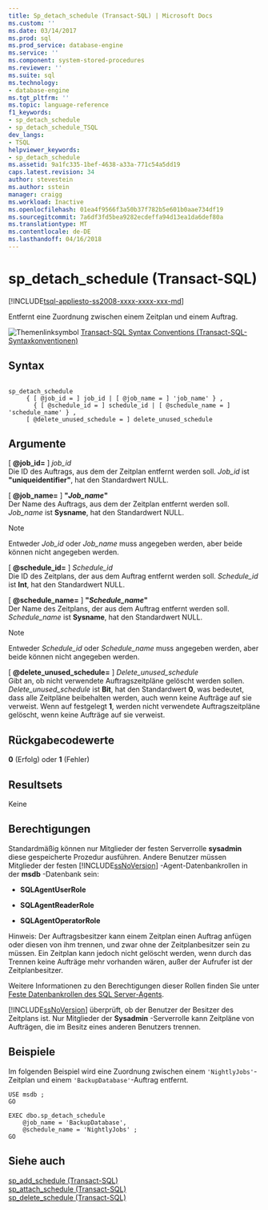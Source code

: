 ```yaml
---
title: Sp_detach_schedule (Transact-SQL) | Microsoft Docs
ms.custom: ''
ms.date: 03/14/2017
ms.prod: sql
ms.prod_service: database-engine
ms.service: ''
ms.component: system-stored-procedures
ms.reviewer: ''
ms.suite: sql
ms.technology:
- database-engine
ms.tgt_pltfrm: ''
ms.topic: language-reference
f1_keywords:
- sp_detach_schedule
- sp_detach_schedule_TSQL
dev_langs:
- TSQL
helpviewer_keywords:
- sp_detach_schedule
ms.assetid: 9a1fc335-1bef-4638-a33a-771c54a5dd19
caps.latest.revision: 34
author: stevestein
ms.author: sstein
manager: craigg
ms.workload: Inactive
ms.openlocfilehash: 01ea4f9566f3a50b37f782b5e601b0aae734df19
ms.sourcegitcommit: 7a6df3fd5bea9282ecdeffa94d13ea1da6def80a
ms.translationtype: MT
ms.contentlocale: de-DE
ms.lasthandoff: 04/16/2018
---
```

# <a name="spdetachschedule-transact-sql"></a>sp_detach_schedule (Transact-SQL)
[!INCLUDE[tsql-appliesto-ss2008-xxxx-xxxx-xxx-md](../../includes/tsql-appliesto-ss2008-xxxx-xxxx-xxx-md.md)]

  Entfernt eine Zuordnung zwischen einem Zeitplan und einem Auftrag.  
  
 ![Themenlinksymbol](../../database-engine/configure-windows/media/topic-link.gif "Topic link icon") [Transact-SQL Syntax Conventions (Transact-SQL-Syntaxkonventionen)](../../t-sql/language-elements/transact-sql-syntax-conventions-transact-sql.md)  
  
## <a name="syntax"></a>Syntax  
  
```  
  
sp_detach_schedule   
     { [ @job_id = ] job_id | [ @job_name = ] 'job_name' } ,  
       { [ @schedule_id = ] schedule_id | [ @schedule_name = ] 'schedule_name' } ,  
     [ @delete_unused_schedule = ] delete_unused_schedule   
```  
  
## <a name="arguments"></a>Argumente  
 [ **@job_id=** ] *job_id*  
 Die ID des Auftrags, aus dem der Zeitplan entfernt werden soll. *Job_id* ist **"uniqueidentifier"**, hat den Standardwert NULL.  
  
 [  **@job_name=** ] **"***Job_name***"**  
 Der Name des Auftrags, aus dem der Zeitplan entfernt werden soll. *Job_name* ist **Sysname**, hat den Standardwert NULL.  
  
> [!NOTE]  
>  Entweder *Job_id* oder *Job_name* muss angegeben werden, aber beide können nicht angegeben werden.  
  
 [  **@schedule_id=** ] *Schedule_id*  
 Die ID des Zeitplans, der aus dem Auftrag entfernt werden soll. *Schedule_id* ist **Int**, hat den Standardwert NULL.  
  
 [  **@schedule_name=** ] **"***Schedule_name***"**  
 Der Name des Zeitplans, der aus dem Auftrag entfernt werden soll. *Schedule_name* ist **Sysname**, hat den Standardwert NULL.  
  
> [!NOTE]  
>  Entweder *Schedule_id* oder *Schedule_name* muss angegeben werden, aber beide können nicht angegeben werden.  
  
 [  **@delete_unused_schedule=** ] *Delete_unused_schedule*  
 Gibt an, ob nicht verwendete Auftragszeitpläne gelöscht werden sollen. *Delete_unused_schedule* ist **Bit**, hat den Standardwert **0**, was bedeutet, dass alle Zeitpläne beibehalten werden, auch wenn keine Aufträge auf sie verweist. Wenn auf festgelegt **1**, werden nicht verwendete Auftragszeitpläne gelöscht, wenn keine Aufträge auf sie verweist.  
  
## <a name="return-code-values"></a>Rückgabecodewerte  
 **0** (Erfolg) oder **1** (Fehler)  
  
## <a name="result-sets"></a>Resultsets  
 Keine  
  
## <a name="permissions"></a>Berechtigungen  
 Standardmäßig können nur Mitglieder der festen Serverrolle **sysadmin** diese gespeicherte Prozedur ausführen. Andere Benutzer müssen Mitglieder der festen [!INCLUDE[ssNoVersion](../../includes/ssnoversion-md.md)] -Agent-Datenbankrollen in der **msdb** -Datenbank sein:  
  
-   **SQLAgentUserRole**  
  
-   **SQLAgentReaderRole**  
  
-   **SQLAgentOperatorRole**  
  
 Hinweis: Der Auftragsbesitzer kann einem Zeitplan einen Auftrag anfügen oder diesen von ihm trennen, und zwar ohne der Zeitplanbesitzer sein zu müssen. Ein Zeitplan kann jedoch nicht gelöscht werden, wenn durch das Trennen keine Aufträge mehr vorhanden wären, außer der Aufrufer ist der Zeitplanbesitzer.  
  
 Weitere Informationen zu den Berechtigungen dieser Rollen finden Sie unter [Feste Datenbankrollen des SQL Server-Agents](http://msdn.microsoft.com/library/719ce56b-d6b2-414a-88a8-f43b725ebc79).  
  
 [!INCLUDE[ssNoVersion](../../includes/ssnoversion-md.md)] überprüft, ob der Benutzer der Besitzer des Zeitplans ist. Nur Mitglieder der **Sysadmin** -Serverrolle kann Zeitpläne von Aufträgen, die im Besitz eines anderen Benutzers trennen.  
  
## <a name="examples"></a>Beispiele  
 Im folgenden Beispiel wird eine Zuordnung zwischen einem `'NightlyJobs'`-Zeitplan und einem `'BackupDatabase'`-Auftrag entfernt.  
  
```  
USE msdb ;  
GO  
  
EXEC dbo.sp_detach_schedule  
    @job_name = 'BackupDatabase',  
    @schedule_name = 'NightlyJobs' ;  
GO  
```  
  
## <a name="see-also"></a>Siehe auch  
 [sp_add_schedule &#40;Transact-SQL&#41;](../../relational-databases/system-stored-procedures/sp-add-schedule-transact-sql.md)   
 [sp_attach_schedule &#40;Transact-SQL&#41;](../../relational-databases/system-stored-procedures/sp-attach-schedule-transact-sql.md)   
 [sp_delete_schedule &#40;Transact-SQL&#41;](../../relational-databases/system-stored-procedures/sp-delete-schedule-transact-sql.md)  
  
  
